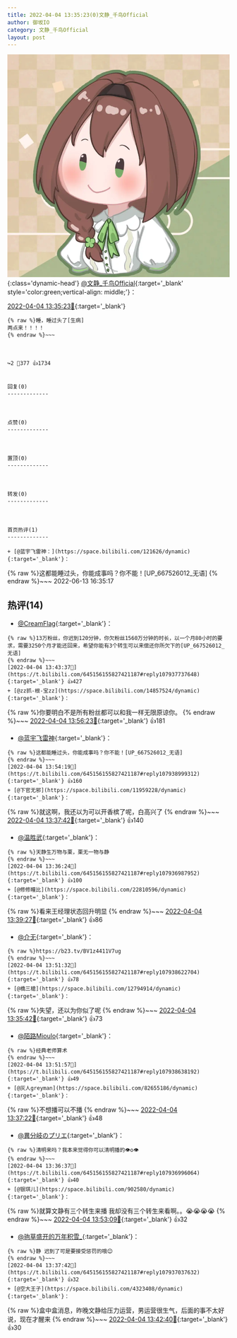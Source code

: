 ```yaml
---
title: 2022-04-04 13:35:23(0)文静_千鸟Official
author: 御坂IO
category: 文静_千鸟Official
layout: post
---
```


![img](/images/ac7482ed1b9a7f203dc68c0c4a77c488a27b108a.jpg){:class='dynamic-head'}
[@文静_千鸟Official](https://space.bilibili.com/667526012/dynamic){:target='_blank' style='color:green;vertical-align: middle;'}：

[2022-04-04 13:35:23🔗](https://t.bilibili.com/645156155827421187){:target='_blank'}

~~~
{% raw %}睡，睡过头了[生病]
两点来！！！！
{% endraw %}~~~



↪️2 💬377 👍1734


回复(0)
-------------



点赞(0)
-------------



置顶(0)
-------------



转发(0)
-------------



首页热评(1)
-------------

+ [@蓝宇飞雷神：](https://space.bilibili.com/121626/dynamic){:target='_blank'}：
~~~
{% raw %}这都能睡过头，你能成事吗？你不能！[UP_667526012_无语]
{% endraw %}~~~
2022-06-13 16:35:17


热评(14)
-------------

+ [@CreamFlag](https://space.bilibili.com/2838051/dynamic){:target='_blank'}：
~~~
{% raw %}13万粉丝，你迟到120分钟，你欠粉丝1560万分钟的时长，以一个月80小时的要求，需要3250个月才能还回来，希望你能有3个转生可以来偿还你所欠下的[UP_667526012_无语]
{% endraw %}~~~
[2022-04-04 13:43:37🔗](https://t.bilibili.com/645156155827421187#reply107937737648){:target='_blank'} 👍427
+ [@zz抓-根-宝zz](https://space.bilibili.com/14857524/dynamic){:target='_blank'}：
~~~
{% raw %}你要明白不是所有粉丝都可以和我一样无限原谅你。
{% endraw %}~~~
[2022-04-04 13:56:23🔗](https://t.bilibili.com/645156155827421187#reply107939161392){:target='_blank'} 👍181
+ [@蓝宇飞雷神](https://space.bilibili.com/121626/dynamic){:target='_blank'}：
~~~
{% raw %}这都能睡过头，你能成事吗？你不能！[UP_667526012_无语]
{% endraw %}~~~
[2022-04-04 13:54:19🔗](https://t.bilibili.com/645156155827421187#reply107938999312){:target='_blank'} 👍160
+ [@下官无邪](https://space.bilibili.com/11959228/dynamic){:target='_blank'}：
~~~
{% raw %}就这啊，我还以为可以开香槟了呢，白高兴了
{% endraw %}~~~
[2022-04-04 13:37:42🔗](https://t.bilibili.com/645156155827421187#reply107937104736){:target='_blank'} 👍140
+ [@温胜武](https://space.bilibili.com/33630561/dynamic){:target='_blank'}：
~~~
{% raw %}天静生万物与栗，栗无一物与静
{% endraw %}~~~
[2022-04-04 13:36:24🔗](https://t.bilibili.com/645156155827421187#reply107936987952){:target='_blank'} 👍100
+ [@修修瞳比](https://space.bilibili.com/22810596/dynamic){:target='_blank'}：
~~~
{% raw %}看来王经理状态回升明显
{% endraw %}~~~
[2022-04-04 13:39:27🔗](https://t.bilibili.com/645156155827421187#reply107937367648){:target='_blank'} 👍86
+ [@介无](https://space.bilibili.com/12942189/dynamic){:target='_blank'}：
~~~
{% raw %}https://b23.tv/BV1z4411V7ug
{% endraw %}~~~
[2022-04-04 13:51:32🔗](https://t.bilibili.com/645156155827421187#reply107938622704){:target='_blank'} 👍78
+ [@橋三槍](https://space.bilibili.com/12794914/dynamic){:target='_blank'}：
~~~
{% raw %}失望，还以为你似了呢
{% endraw %}~~~
[2022-04-04 13:35:42🔗](https://t.bilibili.com/645156155827421187#reply107936902576){:target='_blank'} 👍73
+ [@陌路Mioulo](https://space.bilibili.com/32969951/dynamic){:target='_blank'}：
~~~
{% raw %}经典老师算术
{% endraw %}~~~
[2022-04-04 13:51:57🔗](https://t.bilibili.com/645156155827421187#reply107938638192){:target='_blank'} 👍49
+ [@灰人greyman](https://space.bilibili.com/82655186/dynamic){:target='_blank'}：
~~~
{% raw %}不想播可以不播
{% endraw %}~~~
[2022-04-04 13:37:22🔗](https://t.bilibili.com/645156155827421187#reply107937024768){:target='_blank'} 👍48
+ [@異分岐のプリエ](https://space.bilibili.com/1056997306/dynamic){:target='_blank'}：
~~~
{% raw %}清明来吗？我本来觉得你可以清明播的👁️o👁️
{% endraw %}~~~
[2022-04-04 13:36:37🔗](https://t.bilibili.com/645156155827421187#reply107936996064){:target='_blank'} 👍40
+ [@银琪儿](https://space.bilibili.com/902580/dynamic){:target='_blank'}：
~~~
{% raw %}就算文静有三个转生来播 我却没有三个转生来看啊。。😭😭😭😭
{% endraw %}~~~
[2022-04-04 13:53:09🔗](https://t.bilibili.com/645156155827421187#reply107938883200){:target='_blank'} 👍32
+ [@驹草盛开的万年积雪_](https://space.bilibili.com/18194898/dynamic){:target='_blank'}：
~~~
{% raw %}静 迟到了可是要接受惩罚的哦😊
{% endraw %}~~~
[2022-04-04 13:37:42🔗](https://t.bilibili.com/645156155827421187#reply107937037632){:target='_blank'} 👍32
+ [@空大王子](https://space.bilibili.com/4323408/dynamic){:target='_blank'}：
~~~
{% raw %}盒中盒消息，昨晚文静给压力运营，男运营很生气，后面的事不太好说，现在才醒来
{% endraw %}~~~
[2022-04-04 13:42:40🔗](https://t.bilibili.com/645156155827421187#reply107937649664){:target='_blank'} 👍30


